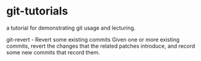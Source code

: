 # git-tutorials

a tutorial for demonstrating git usage and lecturing.

git-revert - Revert some existing commits
Given one or more existing commits, revert the changes that the related patches introduce, and record some new commits that record them.
